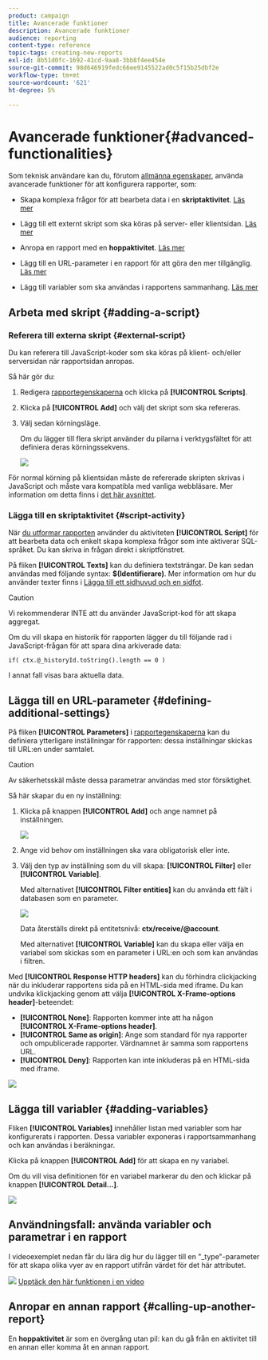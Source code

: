 ```yaml
---
product: campaign
title: Avancerade funktioner
description: Avancerade funktioner
audience: reporting
content-type: reference
topic-tags: creating-new-reports
exl-id: 8b51d0fc-1692-41cd-9aa8-3bb8f4ee454e
source-git-commit: 98d646919fedc66ee9145522ad0c5f15b25dbf2e
workflow-type: tm+mt
source-wordcount: '621'
ht-degree: 5%

---
```


# Avancerade funktioner{#advanced-functionalities}

Som teknisk användare kan du, förutom [allmänna egenskaper](../../reporting/using/properties-of-the-report.md), använda avancerade funktioner för att konfigurera rapporter, som:

* Skapa komplexa frågor för att bearbeta data i en **skriptaktivitet**. [Läs mer](#script-activity)

* Lägg till ett externt skript som ska köras på server- eller klientsidan. [Läs mer](#external-script)

* Anropa en rapport med en **hoppaktivitet**. [Läs mer](#calling-up-another-report)

* Lägg till en URL-parameter i en rapport för att göra den mer tillgänglig. [Läs mer](#calling-up-another-report)

* Lägg till variabler som ska användas i rapportens sammanhang. [Läs mer](#adding-variables)

## Arbeta med skript {#adding-a-script}

### Referera till externa skript {#external-script}

Du kan referera till JavaScript-koder som ska köras på klient- och/eller serversidan när rapportsidan anropas.

Så här gör du:

1. Redigera [rapportegenskaperna](../../reporting/using/properties-of-the-report.md) och klicka på **[!UICONTROL Scripts]**.
1. Klicka på **[!UICONTROL Add]** och välj det skript som ska refereras.
1. Välj sedan körningsläge.

   Om du lägger till flera skript använder du pilarna i verktygsfältet för att definiera deras körningssekvens.

   ![](assets/reporting_custom_js.png)

För normal körning på klientsidan måste de refererade skripten skrivas i JavaScript och måste vara kompatibla med vanliga webbläsare. Mer information om detta finns i [det här avsnittet](../../web/using/web-forms-answers.md).

### Lägga till en skriptaktivitet {#script-activity}

När [du utformar rapporten](../../reporting/using/creating-a-new-report.md#modelizing-the-chart) använder du aktiviteten **[!UICONTROL Script]** för att bearbeta data och enkelt skapa komplexa frågor som inte aktiverar SQL-språket. Du kan skriva in frågan direkt i skriptfönstret.

På fliken **[!UICONTROL Texts]** kan du definiera textsträngar. De kan sedan användas med följande syntax: **$(Identifierare)**. Mer information om hur du använder texter finns i [Lägga till ett sidhuvud och en sidfot](../../reporting/using/element-layout.md#adding-a-header-and-a-footer).

>[!CAUTION]
>
>Vi rekommenderar INTE att du använder JavaScript-kod för att skapa aggregat.

Om du vill skapa en historik för rapporten lägger du till följande rad i JavaScript-frågan för att spara dina arkiverade data:

```
if( ctx.@_historyId.toString().length == 0 )
```

I annat fall visas bara aktuella data.

## Lägga till en URL-parameter {#defining-additional-settings}

På fliken **[!UICONTROL Parameters]** i [rapportegenskaperna](../../reporting/using/properties-of-the-report.md) kan du definiera ytterligare inställningar för rapporten: dessa inställningar skickas till URL:en under samtalet.

>[!CAUTION]
>
>Av säkerhetsskäl måste dessa parametrar användas med stor försiktighet.

Så här skapar du en ny inställning:

1. Klicka på knappen **[!UICONTROL Add]** och ange namnet på inställningen.

   ![](assets/s_ncs_advuser_report_properties_09a.png)

1. Ange vid behov om inställningen ska vara obligatorisk eller inte.

1. Välj den typ av inställning som du vill skapa: **[!UICONTROL Filter]** eller **[!UICONTROL Variable]**.

   Med alternativet **[!UICONTROL Filter entities]** kan du använda ett fält i databasen som en parameter.

   ![](assets/s_ncs_advuser_report_properties_09b.png)

   Data återställs direkt på entitetsnivå: **ctx/receive/@account**.

   Med alternativet **[!UICONTROL Variable]** kan du skapa eller välja en variabel som skickas som en parameter i URL:en och som kan användas i filtren.

Med **[!UICONTROL Response HTTP headers]** kan du förhindra clickjacking när du inkluderar rapportens sida på en HTML-sida med iframe. Du kan undvika klickjacking genom att välja **[!UICONTROL X-Frame-options header]**-beteendet:

* **[!UICONTROL None]**: Rapporten kommer inte att ha någon  **[!UICONTROL X-Frame-options header]**.
* **[!UICONTROL Same as origin]**: Ange som standard för nya rapporter och ompublicerade rapporter. Värdnamnet är samma som rapportens URL.
* **[!UICONTROL Deny]**: Rapporten kan inte inkluderas på en HTML-sida med iframe.

![](assets/s_ncs_advuser_report_properties_09c.png)

## Lägga till variabler {#adding-variables}

Fliken **[!UICONTROL Variables]** innehåller listan med variabler som har konfigurerats i rapporten. Dessa variabler exponeras i rapportsammanhang och kan användas i beräkningar.

Klicka på knappen **[!UICONTROL Add]** för att skapa en ny variabel.

Om du vill visa definitionen för en variabel markerar du den och klickar på knappen **[!UICONTROL Detail...]**.

![](assets/s_ncs_advuser_report_properties_10.png)

## Användningsfall: använda variabler och parametrar i en rapport

I videoexemplet nedan får du lära dig hur du lägger till en &quot;_type&quot;-parameter för att skapa olika vyer av en rapport utifrån värdet för det här attributet.

![](assets/do-not-localize/how-to-video.png) [Upptäck den här funktionen i en video](https://helpx.adobe.com/campaign/classic/how-to/add-url-parameter-in-acv6.html?playlist=/ccx/v1/collection/product/campaign/classic/segment/business-practitioners/explevel/intermediate/applaunch/how-to-4/collection.ccx.js&amp;ref=helpx.adobe.com)


## Anropar en annan rapport {#calling-up-another-report}

En **hoppaktivitet** är som en övergång utan pil: kan du gå från en aktivitet till en annan eller komma åt en annan rapport.
